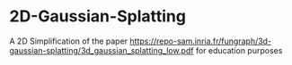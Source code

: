 # 2D-Gaussian-Splatting
A 2D Simplification of the paper https://repo-sam.inria.fr/fungraph/3d-gaussian-splatting/3d_gaussian_splatting_low.pdf for education purposes
